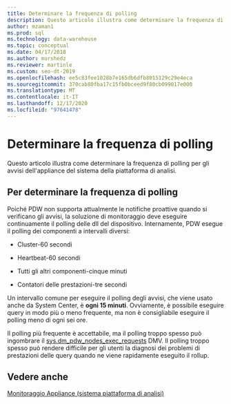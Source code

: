```yaml
---
title: Determinare la frequenza di polling
description: Questo articolo illustra come determinare la frequenza di polling per gli avvisi dell'appliance del sistema della piattaforma di analisi.
author: mzaman1
ms.prod: sql
ms.technology: data-warehouse
ms.topic: conceptual
ms.date: 04/17/2018
ms.author: murshedz
ms.reviewer: martinle
ms.custom: seo-dt-2019
ms.openlocfilehash: ee5c83fee1028b7e165db6dfb8015129c29e4eca
ms.sourcegitcommit: 370cab80fba17c15fb0bceed9f80cb099017e000
ms.translationtype: MT
ms.contentlocale: it-IT
ms.lasthandoff: 12/17/2020
ms.locfileid: "97641478"
---
```

# <a name="determine-polling-frequency"></a>Determinare la frequenza di polling
Questo articolo illustra come determinare la frequenza di polling per gli avvisi dell'appliance del sistema della piattaforma di analisi.  
  
## <a name="to-determine-the-polling-frequency"></a>Per determinare la frequenza di polling  
Poiché PDW non supporta attualmente le notifiche proattive quando si verificano gli avvisi, la soluzione di monitoraggio deve eseguire continuamente il polling delle dll del dispositivo.  Internamente, PDW esegue il polling dei componenti a intervalli diversi:  
  
-   Cluster-60 secondi  
  
-   Heartbeat-60 secondi  
  
-   Tutti gli altri componenti-cinque minuti  
  
-   Contatori delle prestazioni-tre secondi  
  
Un intervallo comune per eseguire il polling degli avvisi, che viene usato anche da System Center, è **ogni 15 minuti**.  Ovviamente, è possibile eseguire query in modo più o meno frequente, ma non è consigliabile eseguire il polling meno di ogni sei ore.  
  
Il polling più frequente è accettabile, ma il polling troppo spesso può ingombrare il [sys.dm_pdw_nodes_exec_requests](../relational-databases/system-dynamic-management-views/sys-dm-exec-requests-transact-sql.md) DMV.  Il polling troppo spesso può rendere difficile per gli utenti la diagnosi dei problemi di prestazioni delle query quando ne viene rapidamente eseguito il rollup.  
  
## <a name="see-also"></a>Vedere anche  
<!-- MISSING LINKS [Common Metadata Query Examples &#40;SQL Server PDW&#41;](../sqlpdw/common-metadata-query-examples-sql-server-pdw.md)  -->  
[Monitoraggio Appliance &#40;sistema piattaforma di analisi&#41;](appliance-monitoring.md)  
